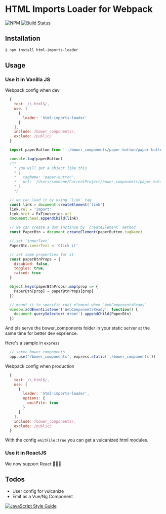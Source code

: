 # HTML Imports Loader for Webpack

![NPM](https://img.shields.io/npm/v/html-imports-loader.svg)
[![Build Status](https://travis-ci.org/vagusX/html-imports-loader.svg)](https://travis-ci.org/vagusX/html-imports-loader)

## Installation

```bash
$ npm install html-imports-loader
```

## Usage

### Use it in Vanilla JS

Webpack config when dev
```js
  {
    test: /\.html$/,
    use: [
      {
        loader: 'html-imports-loader'
      }
    ],
    include: /bower_components/,
    exclude: /public/
  }
```

```js
  import paperButton from '../bower_components/paper-button/paper-button.html'

  console.log(paperButton)
  /**
    * you will get a object like this
    * {
    *   tagName: 'paper-button',
    *   url: '/Users/someone/CurrentProject/bower_components/paper-button/paper-button.html'
    * }
    */
```

```js
  // we can load it by using `link` tag
  const link = document.createElement('link')
  link.rel = 'import'
  link.href = PxTimeseries.url
  document.head.appendChild(link)

  // we can create a dom instance by `createElement` method
  const PaperBtn = document.createElement(paperButton.tagName)

  // set `innerText`
  PaperBtn.innerText = 'Click it'

  // set some properties for it
  const paperBtnProps = {
    disabled: false,
    toggles: true,
    raised: true
  }

  Object.keys(paperBtnProps).map(prop => {
    PaperBtn[prop] = paperBtnProps[prop]
  })

  // mount it to specific root element when `WebComponentsReady`
  window.addEventListener('WebComponentsReady', function() {
    document.querySelector('#root').appendChild(PaperBtn)
  })

```

And pls serve the bower_components folder in your static server at the same time for better dev exprience.

Here's a sample in `express`

```js
  // serve bower components
  app.use('/bower_components', express.static('./bower_components'))

```

Webpack config when production
```js
  {
    test: /\.html$/,
    use: [
      {
        loader: 'html-imports-loader',
        options: {
          emitFile: true
        }
      }
    ],
    include: /bower_components/,
    exclude: /public/
  }
```

With the config `emitFile:true` you can get a vulcanized html modules.

### Use it in ReactJS

We now support React 💪💪💪

## Todos
* User config for vulcanize
* Emit as a Vue/Ng Component


[![JavaScript Style Guide](https://cdn.rawgit.com/feross/standard/master/badge.svg)](https://github.com/feross/standard)

